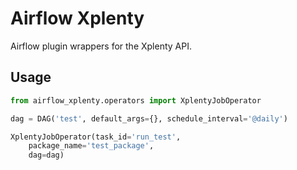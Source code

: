 # Airflow Xplenty

Airflow plugin wrappers for the Xplenty API.

## Usage

```python
from airflow_xplenty.operators import XplentyJobOperator

dag = DAG('test', default_args={}, schedule_interval='@daily')

XplentyJobOperator(task_id='run_test',
    package_name='test_package',
    dag=dag)
```
